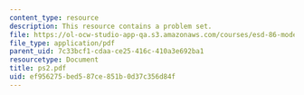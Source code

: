 ```yaml
---
content_type: resource
description: This resource contains a problem set.
file: https://ol-ocw-studio-app-qa.s3.amazonaws.com/courses/esd-86-models-data-and-inference-for-socio-technical-systems-spring-2007/ef956275bed587ce851b0d37c356d84f_ps2.pdf
file_type: application/pdf
parent_uid: 7c33bcf1-cdaa-ce25-416c-410a3e692ba1
resourcetype: Document
title: ps2.pdf
uid: ef956275-bed5-87ce-851b-0d37c356d84f
---
```

